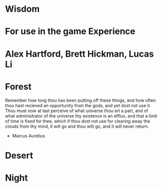 # Wisdom
# For use in the game Experience
# Alex Hartford, Brett Hickman, Lucas Li

# Forest #

Remember how long thou has been putting off these things, and how often thou hast recieved an opportunity from the gods, and yet dost not use it. Thou must now at last perceive of what universe thou art a part, and of what administrator of the universe thy existence is an efflux, and that a limit of time is fixed for thee, which if thou dost not use for clearing away the clouds from thy mind, it will go and thou wilt go, and it will never return.
- Marcus Aurelius



# Desert #


# Night #
